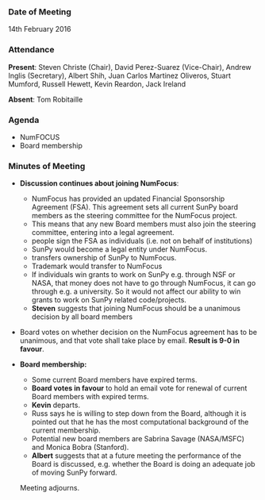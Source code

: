 ### Date of Meeting
14th February 2016

### Attendance
**Present**: Steven Christe (Chair), David Perez-Suarez (Vice-Chair), Andrew Inglis (Secretary), Albert Shih, Juan Carlos Martinez Oliveros, Stuart Mumford, Russell Hewett, Kevin Reardon, Jack Ireland

**Absent**: Tom Robitaille

### Agenda
  - NumFOCUS
  - Board membership

### Minutes of Meeting
  - **Discussion continues about joining NumFocus**:
    - NumFocus has provided an updated Financial Sponsorship Agreement (FSA). This agreement sets all current SunPy board members as the steering committee for the NumFocus project.
    - This means that any new Board members must also join the steering committee, entering into a legal agreement.
    - people sign the FSA as individuals (i.e. not on behalf of institutions)
    - SunPy would become a legal entity under NumFocus.
    - transfers ownership of SunPy to NumFocus.
    - Trademark would transfer to NumFocus
    - If individuals win grants to work on SunPy e.g. through NSF or NASA, that money does not have to go through NumFocus, it can go through e.g. a university. So it would not affect our ability to win grants to work on SunPy related code/projects.
    - **Steven** suggests that joining NumFocus should be a unanimous decision by all board members     	

	
  - Board votes on whether decision on the NumFocus agreement has to be unanimous, and that vote shall take place by email. **Result is 9-0 in favour**.


  - **Board membership:**
    - Some current Board members have expired terms.
    - **Board votes in favour** to hold an email vote for renewal of current Board members with expired terms.
    - **Kevin** departs.
    - Russ says he is willing to step down from the Board, although it is pointed out that he has the most computational background of the current membership.
    - Potential new board members are Sabrina Savage (NASA/MSFC) and Monica Bobra (Stanford).
    - **Albert** suggests that at a future meeting the performance of the Board is discussed, e.g. whether the Board is doing an adequate job of moving SunPy forward.
  

    Meeting adjourns.









 
